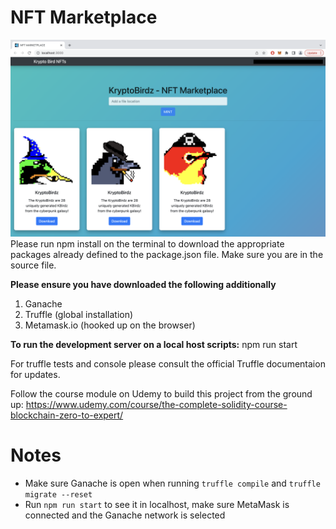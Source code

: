 # NFT Marketplace 
<img src="https://github.com/MattWong-ca/nft-marketplace/blob/main/Marketplace%20Screenshot.png">
Please run npm install on the terminal to download the appropriate packages already defined to the package.json file. 
Make sure you are in the source file. 

**Please ensure you have downloaded the following additionally**

1. Ganache
2. Truffle (global installation)
3. Metamask.io (hooked up on the browser)

**To run the development server on a local host scripts:** npm run start

For truffle tests and console please consult the official Truffle documentaion for updates.

Follow the course module on Udemy to build this project from the ground up:
https://www.udemy.com/course/the-complete-solidity-course-blockchain-zero-to-expert/

# Notes
- Make sure Ganache is open when running `truffle compile` and `truffle migrate --reset`
- Run `npm run start` to see it in localhost, make sure MetaMask is connected and the Ganache network is selected